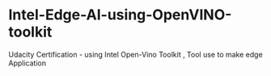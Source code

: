 # Intel-Edge-AI-using-OpenVINO-toolkit
Udacity Certification - using Intel Open-Vino Toolkit , Tool use to make edge Application
